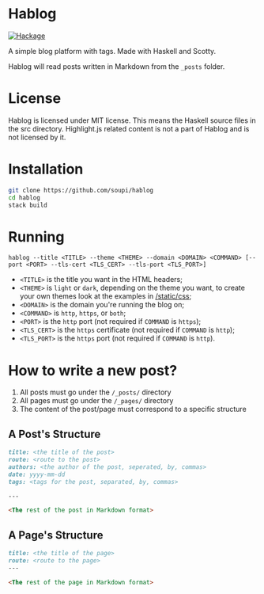 Hablog
======

[![Hackage](https://img.shields.io/hackage/v/hablog.svg)](http://hackage.haskell.org/package/hablog)

A simple blog platform with tags. Made with Haskell and Scotty.

Hablog will read posts written in Markdown from the `_posts` folder.

License
=======

Hablog is licensed under MIT license. This means the Haskell source files in the src directory.
Highlight.js related content is not a part of Hablog and is not licensed by it.


Installation
============

```sh
git clone https://github.com/soupi/hablog
cd hablog
stack build
```


Running
=======

```
hablog --title <TITLE> --theme <THEME> --domain <DOMAIN> <COMMAND> [--port <PORT> --tls-cert <TLS_CERT> --tls-port <TLS_PORT>]
```

- `<TITLE>` is the title you want in the HTML headers;
- `<THEME>` is `light` or `dark`, depending on the theme you want, to create your own themes look at the examples in [/static/css](https://github.com/soupi/hablog/tree/master/static/css);
- `<DOMAIN>` is the domain you're running the blog on;
- `<COMMAND>` is `http`, `https`, or `both`;
- `<PORT>` is the `http` port (not required if `COMMAND` is `https`);
- `<TLS_CERT>` is the `https` certificate (not required if `COMMAND` is `http`);
- `<TLS_PORT>` is the `https` port (not required if `COMMAND` is `http`).


How to write a new post?
========================

1. All posts must go under the `/_posts/` directory
1. All pages must go under the `/_pages/` directory
3. The content of the post/page must correspond to a specific structure

## A Post's Structure

```markdown
title: <the title of the post>
route: <route to the post>
authors: <the author of the post, seperated, by, commas>
date: yyyy-mm-dd
tags: <tags for the post, separated, by, commas>

---

<The rest of the post in Markdown format>
```


## A Page's Structure

```markdown
title: <the title of the page>
route: <route to the page>
---

<The rest of the page in Markdown format>
```

